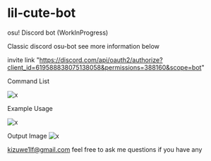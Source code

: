 # lil-cute-bot
osu! Discord bot (WorkInProgress)

Classic discord osu-bot see more information below

invite link "https://discord.com/api/oauth2/authorize?client_id=619588838075138058&permissions=388160&scope=bot"



Command List

![x](https://cdn.discordapp.com/attachments/526881587682344982/793155186931662868/help.png)

Example Usage

![x](https://1lf.s-ul.eu/qf21vVi35uXJULW)





Output Image
![x](https://cdn.discordapp.com/attachments/635100804298309634/793137890531082290/output.png)




kizuwe1lf@gmail.com
feel free to ask me questions if you have any
